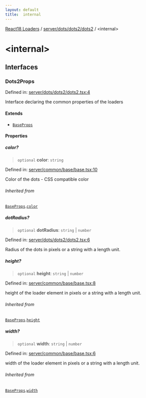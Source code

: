 ```yaml
---
layout: default
title:  internal 
---
```


[React18 Loaders](../../../../modules.md) / [server/dots/dots2/dots2](README.md) / \<internal\>

# \<internal\>

## Interfaces

### Dots2Props

Defined in: [server/dots/dots2/dots2.tsx:4](https://github.com/react18-tools/turborepo-template/blob/ffafbfe4161bc7437e2bb0fd5ea796c2ca7be5ab/lib/src/server/dots/dots2/dots2.tsx#L4)

Interface declaring the common properties of the loaders

#### Extends

- [`BaseProps`](../../../common/base/base/README.md#baseprops)

#### Properties

##### color?

> `optional` **color**: `string`

Defined in: [server/common/base/base.tsx:10](https://github.com/react18-tools/turborepo-template/blob/ffafbfe4161bc7437e2bb0fd5ea796c2ca7be5ab/lib/src/server/common/base/base.tsx#L10)

Color of the dots - CSS compatible color

###### Inherited from

[`BaseProps`](../../../common/base/base/README.md#baseprops).[`color`](../../../common/base/base/README.md#color)

##### dotRadius?

> `optional` **dotRadius**: `string` \| `number`

Defined in: [server/dots/dots2/dots2.tsx:6](https://github.com/react18-tools/turborepo-template/blob/ffafbfe4161bc7437e2bb0fd5ea796c2ca7be5ab/lib/src/server/dots/dots2/dots2.tsx#L6)

Radius of the dots in pixels or a string with a length unit.

##### height?

> `optional` **height**: `string` \| `number`

Defined in: [server/common/base/base.tsx:8](https://github.com/react18-tools/turborepo-template/blob/ffafbfe4161bc7437e2bb0fd5ea796c2ca7be5ab/lib/src/server/common/base/base.tsx#L8)

height of the loader element in pixels or a string with a length unit.

###### Inherited from

[`BaseProps`](../../../common/base/base/README.md#baseprops).[`height`](../../../common/base/base/README.md#height)

##### width?

> `optional` **width**: `string` \| `number`

Defined in: [server/common/base/base.tsx:6](https://github.com/react18-tools/turborepo-template/blob/ffafbfe4161bc7437e2bb0fd5ea796c2ca7be5ab/lib/src/server/common/base/base.tsx#L6)

width of the loader element in pixels or a string with a length unit.

###### Inherited from

[`BaseProps`](../../../common/base/base/README.md#baseprops).[`width`](../../../common/base/base/README.md#width)

